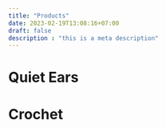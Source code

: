 ```yaml
---
title: "Products"
date: 2023-02-19T13:08:16+07:00
draft: false
description : "this is a meta description"
---
```


# Quiet Ears

# Crochet